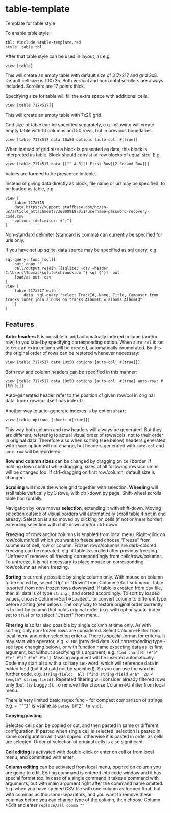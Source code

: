 # table-template
Template for table style

To enable table style:
```
tbl: #include %table-template.red
style 'table tbl
```
After that table style can be used in layout, as e.g.
```
view [table]
```
This will create an empty table with default size of 317x217 and grid 3x8. Default cell size is 100x25. Both vertical and horizontal scrollers are always included. Scrollers are 17 points thick.

Specifying size for table will fill the extra space with additional cells.
```
view [table 717x517]]
```
This will create an empty table with 7x20 grid.

Grid size of table can be specified separately, e.g. following will create empty table with 10 columns and 50 rows, but in previous boundaries.
```
view [table 717x517 data 10x50 options [auto-col: #[true]]
```
When instead of grid size a block is presented as data, this block is interpreted as table. Block should consist of row blocks of equal size. E.g.
```
view [table 717x517 data [["" A B][1 First Row][2 Second Row]]]
```
Values are formed to be presented in table.

Instead of giving data directly as block, file name or url may be specified, to be loaded as table, e.g.
```
view [
    table 717x515 
    data https://support.staffbase.com/hc/en-us/article_attachments/360009197011/username-password-recovery-code.csv 
    options [delimiter: #";"]
]
```
Non-standard delimiter (standard is comma) can currently be specified for urls only.

If you have set up sqlite, data source may be specified as sql query, e.g.
```
sql-query: func [sql][
    out: copy ""
    call/output rejoin [{sqlite3 -csv -header C:\Users\Toomas\sqlite\chinook.db "} sql {"}]  out
    load/as out 'csv
]
view [
    table 717x517 with [
        data: sql-query "select TrackId, Name, Title, Composer from tracks inner join albums on tracks.AlbumID = albums.AlbumId"
    ]
]
```

## Features

**Auto-headers**
It is possible to add automatcally indexed column (and/or row) to you tabel by specifying corresponding option. When `auto-col` is set to `true` an extra column will be created, automatically enumerated. By this the original order of rows can be restored whenever necessary:
```
view [table 717x517 data 10x50 options [auto-col: #[true]]]
```
Both row and column headers can be specified in this manner:
```
view [table 717x517 data 10x50 options [auto-col: #[true] auto-row: #[true]]]
```
Auto-generated header refer to the position of given row/col in original data. Index row/col itself has index 0.

Another way to auto-generate indexes is by option `sheet`:
```
view [table options [sheet: #[true]]]
```
This way both column and row headers will always be generated. But they are different, referenig to actual visual order of rows/cols, not to their order in original data. Therefore also when sorting (see below) headers generated with `sheet` option will not change, but headers generated with `auto-col` and `auto-row` will be reordered.

**Row and column sizes** can be changed by dragging on cell border. If holding down control while dragging, sizes of all following rows/columns will be changed too. If ctrl-dragging on first row/column, default size is changed.

**Scrolling** will move the whole grid together with selection. **Wheeling** will sroll table vertically by 3 rows, with ctrl-down by page. Shift-wheel scrolls table horizontally.

Navigation by keys moves **selection**, extending it with shift-down. Moving selection outside of visual borders will automatically scroll table if not in end already. Selection is also moved by clicking on cells (if not on/near border), extending selection with shift-down and/or ctrl-down.

**Freezing** of rows and/or columns is enabled from local menu. Right-click on row/column/cell which you want to freeze and choose "Freeze" from submenu of cell, row or column. Frozen rows/columns are dark-colored. Freezing can be repeated, e.g. if table is scrolled after previous freezing. "Unfreeze" removes all freezing correspondingly from cells/rows/columns. To unfreeze, it is not necessary to place mouse on corresponding row/column as when freezing.

**Sorting** is currently possible by single column only. With mouse on column to be sorted by, select "Up" or "Down" from Column->Sort submenu. Table is sorted from non-frozen rows downward. If table is created from csv file, then all data is of type `string!`, and sorted accordingly. To sort by loaded values, choose Column->Sort->Loaded... or convert column to different type before sorting (see below). The only way to restore original order currently is to sort by column that holds original order (e.g. with options/auto-index set to `true`) or to select "Unsort" from menu.

**Filtering** is so far also possible by single column at time only. As with sorting, only non-frozen rows are considered. Select Column->Filter from local menu and enter selection criteria. There is special format for criteria. It may start with operator, e.g. `< 100` (provided data is of corresponding type - see type changing below), or with function name expecting data as its first argument, but without specifying this argument, e.g. `find charset [#"a" #"e" #"i" #"o" #"u"]`. Missing argument will be inserted automatically. Code may start also with a solitary set-word, which will reference data in edited field (but it should not be specified). So you can use the word in further code, e.g. `string-field:  all [find string-field #"a"  20 < length? string-field]`. Repeated filtering will consider already filtered rows only (but it is buggy :)). To remove filter choose Column->Unfilter from local menu. 

There is very limited basic regex func `~` for compact comparison of strings, e.g. `~ "^^2"` is ~same as `parse [#"2" to end]`.

**Copying/pasting**

Selected cells can be copied or cut, and then pasted in same or different configuration. If pasted when single cell is selected, selection is pasted in same configuration as it was copied, otherwise it is pasted in order as cells are selected. Order of selection of original cells is also significant.

**Cell editing** is activated with double-click or enter on cell or from local menu, and committed with enter.

**Column editing** can be activated from local menu, opened on column you are going to edit. Editing command is entered into code window and it has special format too: in case of a single command it takes a command with arguments, but with main argument right after the command name omitted. E.g. when you have opened CSV file with one column as formed float, but with commas as thousand-separators, and you want to remove these commas before you can change type of the column, then choose Column->Edit and enter `replace/all comma ""`

